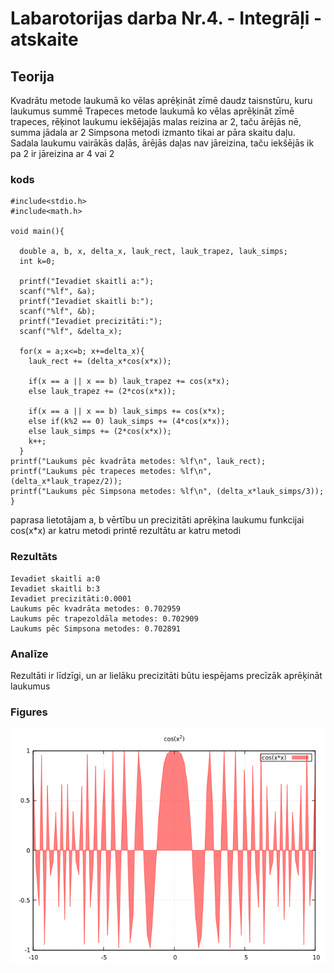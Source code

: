 # Labarotorijas darba Nr.4. - Integrāļi - atskaite

## Teorija
Kvadrātu metode laukumā ko vēlas aprēķināt zīmē daudz taisnstūru, kuru laukumus summē
Trapeces metode laukumā ko vēlas aprēķināt zīmē trapeces, rēķinot laukumu iekšējajās 
malas reizina ar 2, taču ārējās nē, summa jādala ar 2
Simpsona metodi izmanto tikai ar pāra skaitu daļu. 
Sadala laukumu vairākās daļās, ārējās daļas nav jāreizina, 
taču iekšējās ik pa 2 ir jāreizina ar 4 vai 2

### kods
```
#include<stdio.h>
#include<math.h>

void main(){

  double a, b, x, delta_x, lauk_rect, lauk_trapez, lauk_simps;
  int k=0;

  printf("Ievadiet skaitli a:");
  scanf("%lf", &a);
  printf("Ievadiet skaitli b:");
  scanf("%lf", &b);
  printf("Ievadiet precizitāti:");
  scanf("%lf", &delta_x);

  for(x = a;x<=b; x+=delta_x){
    lauk_rect += (delta_x*cos(x*x));

    if(x == a || x == b) lauk_trapez += cos(x*x);
    else lauk_trapez += (2*cos(x*x));

    if(x == a || x == b) lauk_simps += cos(x*x);
    else if(k%2 == 0) lauk_simps += (4*cos(x*x));
    else lauk_simps += (2*cos(x*x));
    k++;
  }
printf("Laukums pēc kvadrāta metodes: %lf\n", lauk_rect);
printf("Laukums pēc trapeces metodes: %lf\n", (delta_x*lauk_trapez/2));
printf("Laukums pēc Simpsona metodes: %lf\n", (delta_x*lauk_simps/3));
}
```
paprasa lietotājam a, b vērtību un precizitāti
aprēķina laukumu funkcijai cos(x*x) ar katru metodi
printē rezultātu ar katru metodi
### Rezultāts
```
Ievadiet skaitli a:0
Ievadiet skaitli b:3
Ievadiet precizitāti:0.0001
Laukums pēc kvadrāta metodes: 0.702959
Laukums pēc trapezoldāla metodes: 0.702909
Laukums pēc Simpsona metodes: 0.702891
```
### Analīze
Rezultāti ir līdzīgi, un ar lielāku precizitāti būtu iespējams precīzāk aprēķināt laukumus

### Figures
![cos(x*x)ar pildītu laukumu](https://github.com/AriusYo/RTR105_2019/blob/master/darbi/lab_d/cos(x*x)%20ar%20pildijumu.png)



